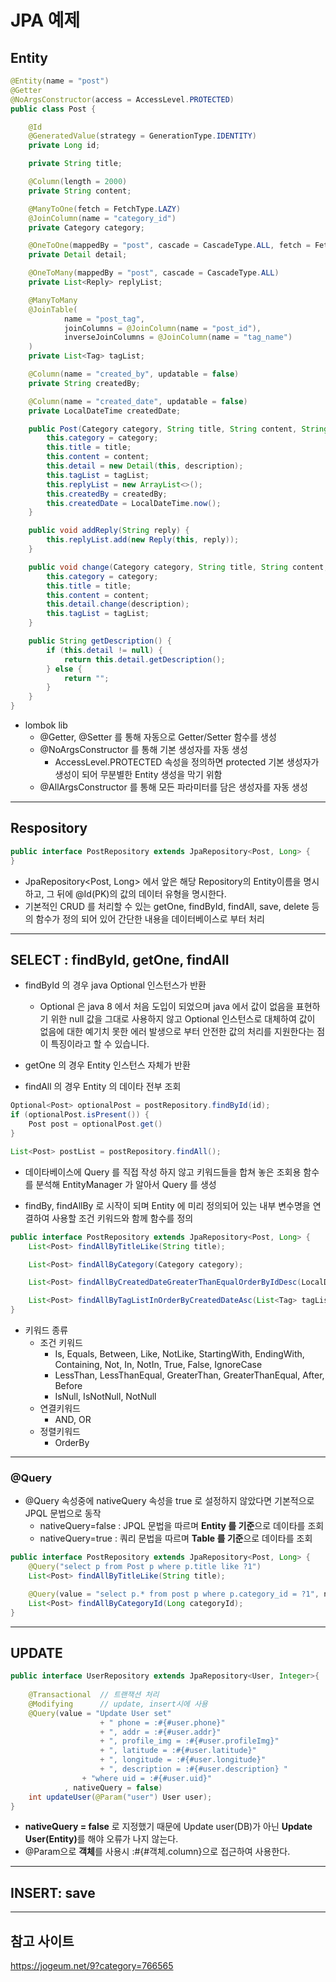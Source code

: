 # JPA 예제


## Entity
```java
@Entity(name = "post")
@Getter
@NoArgsConstructor(access = AccessLevel.PROTECTED)
public class Post {

    @Id
    @GeneratedValue(strategy = GenerationType.IDENTITY)
    private Long id;

    private String title;

    @Column(length = 2000)
    private String content;

    @ManyToOne(fetch = FetchType.LAZY)
    @JoinColumn(name = "category_id")
    private Category category;

    @OneToOne(mappedBy = "post", cascade = CascadeType.ALL, fetch = FetchType.LAZY)
    private Detail detail;

    @OneToMany(mappedBy = "post", cascade = CascadeType.ALL)
    private List<Reply> replyList;

    @ManyToMany
    @JoinTable(
            name = "post_tag",
            joinColumns = @JoinColumn(name = "post_id"),
            inverseJoinColumns = @JoinColumn(name = "tag_name")
    )
    private List<Tag> tagList;

    @Column(name = "created_by", updatable = false)
    private String createdBy;

    @Column(name = "created_date", updatable = false)
    private LocalDateTime createdDate;

    public Post(Category category, String title, String content, String description, List<Tag> tagList, String createdBy) {
        this.category = category;
        this.title = title;
        this.content = content;
        this.detail = new Detail(this, description);
        this.tagList = tagList;
        this.replyList = new ArrayList<>();
        this.createdBy = createdBy;
        this.createdDate = LocalDateTime.now();
    }

    public void addReply(String reply) {
        this.replyList.add(new Reply(this, reply));
    }

    public void change(Category category, String title, String content, String description, List<Tag> tagList) {
        this.category = category;
        this.title = title;
        this.content = content;
        this.detail.change(description);
        this.tagList = tagList;
    }

    public String getDescription() {
        if (this.detail != null) {
            return this.detail.getDescription();
        } else {
            return "";
        }
    }
}
```
- lombok lib
    - @Getter, @Setter 를 통해 자동으로 Getter/Setter 함수를 생성
    - @NoArgsConstructor 를 통해 기본 생성자를 자동 생성
        - AccessLevel.PROTECTED 속성을 정의하면 protected 기본 생성자가 생성이 되어 무분별한 Entity 생성을 막기 위함
    - @AllArgsConstructor 를 통해 모든 파라미터를 담은 생성자를 자동 생성    

***

## Respository

```java
public interface PostRepository extends JpaRepository<Post, Long> {
}
```
- JpaRepository<Post, Long> 에서 앞은 해당 Repository의 Entity이름을 명시하고, 그 뒤에 @Id(PK)의 값의 데이터 유형을 명시한다.
- 기본적인 CRUD 를 처리할 수 있는 getOne, findById, findAll, save, delete 등의 함수가 정의 되어 있어 간단한 내용을 데이터베이스로 부터 처리 

***

## SELECT : findById, getOne, findAll
- findById 의 경우 java Optional 인스턴스가 반환
    - Optional 은 java 8 에서 처음 도입이 되었으며 java 에서 값이 없음을 표현하기 위한 null 값을 그대로 사용하지 않고 Optional 인스턴스로 대체하여 값이 없음에 대한 예기치 못한 에러 발생으로 부터 안전한 값의 처리를 지원한다는 점이 특징이라고 할 수 있습니다.
- getOne 의 경우 Entity 인스턴스 자체가 반환

- findAll 의 경우 Entity 의 데이타 전부 조회

```java
Optional<Post> optionalPost = postRepository.findById(id);
if (optionalPost.isPresent()) {
    Post post = optionalPost.get()
}

List<Post> postList = postRepository.findAll();
```

- 데이타베이스에 Query 를 직접 작성 하지 않고 키워드들을 합쳐 놓은 조회용 함수를 분석해 EntityManager 가 알아서 Query 를 생성

- findBy, findAllBy 로 시작이 되며 Entity 에 미리 정의되어 있는 내부 변수명을 연결하여 사용할 조건 키워드와 함께 함수를 정의

```java
public interface PostRepository extends JpaRepository<Post, Long> {
    List<Post> findAllByTitleLike(String title);

    List<Post> findAllByCategory(Category category);

    List<Post> findAllByCreatedDateGreaterThanEqualOrderByIdDesc(LocalDateTime localDateTime);

    List<Post> findAllByTagListInOrderByCreatedDateAsc(List<Tag> tagList);
}
```
- 키워드 종류
    - 조건 키워드
        - Is, Equals, Between, Like, NotLike, StartingWith, EndingWith, Containing, Not, In, NotIn, True, False, IgnoreCase
        - LessThan, LessThanEqual, GreaterThan, GreaterThanEqual, After, Before
        - IsNull, IsNotNull, NotNull
    - 연결키워드
        - AND, OR
    - 정렬키워드
        - OrderBy


***

### @Query
- @Query 속성중에 nativeQuery 속성을 true 로 설정하지 않았다면 기본적으로 JPQL 문법으로 동작
    - nativeQuery=false : JPQL 문법을 따르며 <b>Entity 를 기준</b>으로 데이타를 조회
    - nativeQuery=true  : 쿼리 문법을 따르며 <b>Table 를 기준</b>으로 데이타를 조회
```java
public interface PostRepository extends JpaRepository<Post, Long> {
    @Query("select p from Post p where p.title like ?1")
    List<Post> findAllByTitleLike(String title);

    @Query(value = "select p.* from post p where p.category_id = ?1", nativeQuery = true)
    List<Post> findAllByCategoryId(Long categoryId);
}
```

***

## UPDATE

```java
public interface UserRepository extends JpaRepository<User, Integer>{
	
	@Transactional  // 트랜잭션 처리
	@Modifying      // update, insert시에 사용
	@Query(value = "Update User set"
					+ " phone = :#{#user.phone}"
					+ ", addr = :#{#user.addr}"
					+ ", profile_img = :#{#user.profileImg}"
					+ ", latitude = :#{#user.latitude}"
					+ ", longitude = :#{#user.longitude}"
					+ ", description = :#{#user.description} "
				+ "where uid = :#{#user.uid}"
			, nativeQuery = false)
	int updateUser(@Param("user") User user);
}
```
- <b>nativeQuery = false</b> 로 지정했기 때문에 Update user(DB)가 아닌 <b>Update User(Entity)</b>를 해야 오류가 나지 않는다.
- @Param으로 <b>객체</b>를 사용시 :#{#객체.column}으로 접근하여 사용한다.

***

## INSERT: save



***

## 참고 사이트
https://jogeum.net/9?category=766565